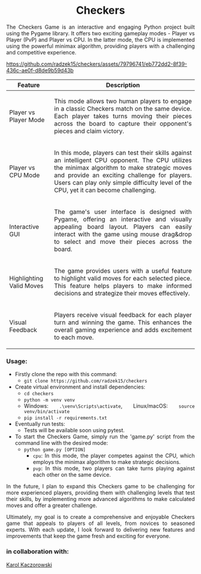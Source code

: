 <div align="center">
  <a href="https://github.com/radzek15/checkers"></a>
  <h1 align="center">Checkers</h1>
  <p align="justify">The Checkers Game is an interactive and engaging Python project built using the Pygame library. 
                    It offers two exciting gameplay modes - Player vs Player (PvP) and Player vs CPU. In the latter mode, 
                    the CPU is implemented using the powerful minimax algorithm, providing players with a challenging and competitive experience.</p></div>


https://github.com/radzek15/checkers/assets/79796741/eb772dd2-8f39-436c-ae0f-d8de9b59d43b


| Feature                  | Description                                                                                                                                                                                                                                                                                                  |
|--------------------------|--------------------------------------------------------------------------------------------------------------------------------------------------------------------------------------------------------------------------------------------------------------------------------------------------------------|
| Player vs Player Mode    | <p align="justify">This mode allows two human players to engage in a classic Checkers match on the same device. Each player takes turns moving their pieces across the board to capture their opponent's pieces and claim victory.</p>                                                                       |
| Player vs CPU Mode       | <p align="justify">In this mode, players can test their skills against an intelligent CPU opponent. The CPU utilizes the minimax algorithm to make strategic moves and provide an exciting challenge for players. Users can play only simple difficulty level of the CPU, yet it can become challenging.</p> |
| Interactive GUI          | <p align="justify">The game's user interface is designed with Pygame, offering an interactive and visually appealing board layout. Players can easily interact with the game using mouse drag&drop to select and move their pieces across the board.</p>                                                     |
| Highlighting Valid Moves | <p align="justify">The game provides users with a useful feature to highlight valid moves for each selected piece. This feature helps players to make informed decisions and strategize their moves effectively.</p>                                                                                         |
| Visual Feedback          | <p align="justify">Players receive visual feedback for each player turn and winning the game. This enhances the overall gaming experience and adds excitement to each move.</p>                                                                                                                              |

<div align="justify">
<p align="center"> 

### Usage:
</p>

  * Firstly clone the repo with this command:
    * `git clone https://github.com/radzek15/checkers`
  * Create virtual environment and install dependencies:
    * `cd checkers`
    * `python -m venv venv`
    * Windows: `.\venv\Scripts\activate`, Linux/macOS: `source venv/bin/activate`
    * `pip install -r requirements.txt`
  * Eventually run tests:
    * Tests will be available soon using pytest.
  * To start the Checkers Game, simply run the 'game.py' script from the command line with the desired mode:
    * `python game.py [OPTION]`
      * `cpu`: In this mode, the player competes against the CPU, which employs the minimax algorithm to make strategic decisions.
      * `pvp`: In this mode, two players can take turns playing against each other on the same device.

In the future, I plan to expand this Checkers game to be challenging for more experienced players, providing them with challenging levels that test their skills, by implementing more advanced algorithms to make calculated moves and offer a greater challenge.

Ultimately, my goal is to create a comprehensive and enjoyable Checkers game that appeals to players of all levels, from novices to seasoned experts. With each update, I look forward to delivering new features and improvements that keep the game fresh and exciting for everyone.
</div>

<h3>in collaboration with: </h3>
<a href="https://github.com/KarolKaczorowskiDev1">Karol Kaczorowski</a>

